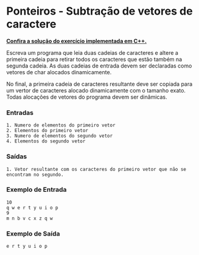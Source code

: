 # Ponteiros - Subtração de vetores de caractere

**[Confira a solução do exercício implementada em C++.](28.cpp)**

Escreva um programa que leia duas cadeias de caracteres e altere a primeira cadeia para retirar todos os caracteres que estão também na segunda cadeia. As duas cadeias de entrada devem ser declaradas como vetores de char alocados dinamicamente.

No final, a primeira cadeia de caracteres resultante deve ser copiada para um vertor de caracteres alocado dinamicamente com o tamanho exato. Todas alocações de vetores do programa devem ser dinâmicas.

### Entradas

```
1. Numero de elementos do primeiro vetor
2. Elementos do primeiro vetor
3. Numero de elementos do segundo vetor
4. Elementos do segundo vetor
```

### Saídas

```
1. Vetor resultante com os caracteres do primeiro vetor que não se encontram no segundo.
```

### Exemplo de Entrada

```
10
q w e r t y u i o p
9
m n b v c x z q w
```

### Exemplo de Saída

```
e r t y u i o p
```